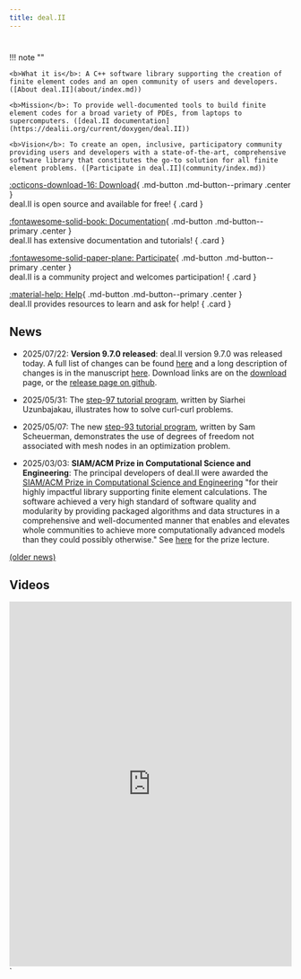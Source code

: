 ```yaml
---
title: deal.II
---
```

#

!!! note ""

    <b>What it is</b>: A C++ software library supporting the creation of finite element codes and an open community of users and developers. ([About deal.II](about/index.md))

    <b>Mission</b>: To provide well-documented tools to build finite element codes for a broad variety of PDEs, from laptops to supercomputers. ([deal.II documentation](https://dealii.org/current/doxygen/deal.II))

    <b>Vision</b>: To create an open, inclusive, participatory community providing users and developers with a state-of-the-art, comprehensive software library that constitutes the go-to solution for all finite element problems. ([Participate in deal.II](community/index.md))


<div class="grid" markdown>

[:octicons-download-16: Download](current_release/download.md){ .md-button .md-button--primary .center }<br>
deal.II is open source and available for free!
{ .card }

[:fontawesome-solid-book: Documentation](https://dealii.org/current/doxygen/deal.II){ .md-button .md-button--primary .center }<br>
deal.II has extensive documentation and tutorials!
{ .card }

[:fontawesome-solid-paper-plane: Participate](community/index.md){ .md-button .md-button--primary .center }<br>
deal.II is a community project and welcomes participation!
{ .card }

[:material-help: Help](getting_help/index.md){ .md-button .md-button--primary .center }<br>
deal.II provides resources to learn and ask for help!
{ .card }

</div>

News
----

- 2025/07/22: **Version 9.7.0 released**:
deal.II version 9.7.0 was released today. A full list of changes can be found [here](http://dealii.org/developer/doxygen/deal.II/changes_between_9_6_0_and_9_7_0.html) and a long description of changes is in the manuscript [here](https://dealii.org/deal97-preprint.pdf). Download links are on the [download](current_release/download.md) page, or the [release page on github](https://github.com/dealii/dealii/releases).

- 2025/05/31: The [step-97 tutorial program](https://dealii.org/developer/doxygen/deal.II/step_97.html), written
by Siarhei Uzunbajakau, illustrates how to solve curl-curl problems.

- 2025/05/07: The new [step-93 tutorial program](https://dealii.org/developer/doxygen/deal.II/step_93.html), written
by Sam Scheuerman, demonstrates the use of degrees of freedom not associated with mesh nodes
in an optimization problem.

- 2025/03/03: **SIAM/ACM Prize in Computational Science and Engineering**:
The principal developers of deal.II were awarded the
[SIAM/ACM Prize in Computational Science and
Engineering](https://www.siam.org/programs-initiatives/prizes-awards/major-prizes-lectures/siamacm-prize-in-computational-science-and-engineering/prize-history/)
"for their highly impactful library supporting finite element
calculations. The software achieved a very high standard of software
quality and modularity by providing packaged algorithms and data
structures in a comprehensive and well-documented manner that enables
and elevates whole communities to achieve more computationally
advanced models than they could possibly otherwise." See
<a href="https://www.youtube.com/watch?v=Dv2MOoNn7Z0">here</a> for the prize lecture.

[(older news)](about/news.md)

Videos
------

<iframe src='https://cdn.knightlab.com/libs/timeline3/latest/embed/index.html?source=1FYT2_aIxZT4VFJeJDrqAu5out9HwCDwsxWU299e5hlk&font=Default&lang=en&initial_zoom=2&height=650' width='100%' height='650' webkitallowfullscreen mozallowfullscreen allowfullscreen frameborder='0'></iframe>
`
